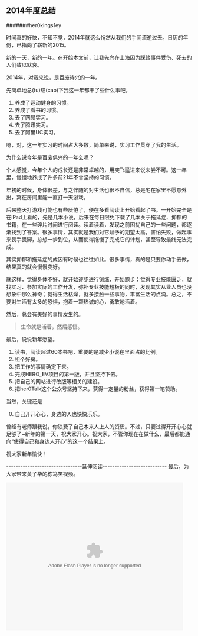 ## 2014年度总结

#######her0kings1ey

时间真的好快，不知不觉，2014年就这么悄然从我们的手间流逝过去。日历的年份，已指向了崭新的2015。

新的一天，新的一年。在开始本文前，让我先向在上海因为踩踏事件受伤、死去的人们致以默哀。

2014年，对我来说，是百废待兴的一年。

先简单地总(tu)结(cao)下我这一年都干了些什么事吧。

1. 养成了运动健身的习惯。
2. 养成了看书的习惯。
3. 去了网易实习。
4. 去了腾讯实习。
5. 去了阿里UC实习。

嗯，对，这一年实习的时间占大多数，简单来说，实习工作贯穿了我的生活。

为什么说今年是百废俱兴的一年么呢？

个人感觉，今年个人的成长还是非常卓越的，用突飞猛进来说未尝不可。这一年里，慢慢地养成了许多前21年不曾坚持的习惯。

年初的时候，身体很差，与之伴随的对生活也很不自信，总是宅在家里不愿意外出，窝在房间里能一直打一天游戏。

后来整天打游戏可能也有些厌倦了，便在多看阅读上开始看起了书。一开始完全是在iPad上看的，先是几本小说，后来在每日限免下载了几本关于拖延症、抑郁的书籍，在一些碎片时间进行阅读。读着读着，发现之前困扰自己的一些问题，都逐渐找到了答案。很多事情，其实就是我们对它赋予的期望太高，害怕失败，做起事来畏手畏脚，总想一步到位，从而使得拖慢了完成它的计划，甚至导致最终无法完成。

其实抑郁和拖延症的成因有时候也往往如此。很多事情，真的是只要你动手去做，结果真的就会慢慢变好。

就这样，觉得身体不好，就开始逐步进行锻炼，开始跑步；觉得专业技能匮乏，就找实习、参加实际的工作开发，弥补专业技能短板的同时，发现其实从业人员也没想象中那么神奇；觉得生活枯燥，就多接触一些事物，丰富生活的点滴。总之，不要对生活有太多的恐惧，抱着一颗热诚的心，勇敢地活着。

然后，总会有美好的事情发生的。

> 生命就是活着，然后感悟。

最后，说说新年愿望。

1. 读书，阅读超过60本书吧，重要的是减少小说在里面占的比例。
2. 租个好房。
3. 把工作的事情确定下来。
4. 完成HERO_EV项目的第一版，并且坚持下去。
5. 把自己的网站进行改版等相关的建设。
6. 把her0Talk这个公众号坚持下来，获得一定量的粉丝，获得第一笔赞助。

当然，关键还是

0. 自己开开心心，身边的人也快快乐乐。

曾经有老师跟我说，你浪费了自己本来人上人的资质。不过，只要过得开开心心就足够了~新年的第一天，祝大家开心。祝大家，不管你现在在做什么，最后都能通向“使得自己和身边人开心”的这一个结果上。

祝大家新年愉快！

--------------------------------延伸阅读---------------------------
最后，为大家带来黄子华的栋笃笑视频。


<embed src="http://player.youku.com/player.php/sid/XMTk5NjcxNTQw/v.swf" allowFullScreen="true" quality="high" width="480" height="400" align="middle" allowScriptAccess="always" type="application/x-shockwave-flash"></embed>
